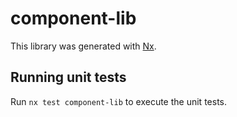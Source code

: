 # component-lib

This library was generated with [Nx](https://nx.dev).

## Running unit tests

Run `nx test component-lib` to execute the unit tests.
